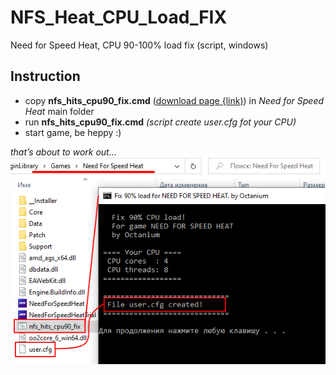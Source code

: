 # NFS_Heat_CPU_Load_FIX
 Need for Speed Heat, CPU 90-100% load fix (script, windows)

 ## Instruction

 - copy **nfs_hits_cpu90_fix.cmd** ([download page {link)](https://github.com/Octanium91/NFS_Heat_CPU_Load_FIX/releases)) in *Need for Speed Heat* main folder
 - run **nfs_hits_cpu90_fix.cmd** *(script create user.cfg fot your CPU)*
 - start game, be heppy :)

 *that’s about to work out...*
 <br/>
 <img src="./img.jpg" width="579">

